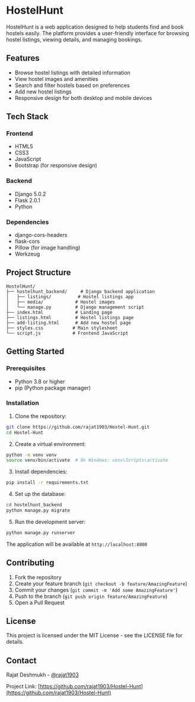 # HostelHunt

HostelHunt is a web application designed to help students find and book hostels easily. The platform provides a user-friendly interface for browsing hostel listings, viewing details, and managing bookings.

## Features

- Browse hostel listings with detailed information
- View hostel images and amenities
- Search and filter hostels based on preferences
- Add new hostel listings
- Responsive design for both desktop and mobile devices

## Tech Stack

### Frontend
- HTML5
- CSS3
- JavaScript
- Bootstrap (for responsive design)

### Backend
- Django 5.0.2
- Flask 2.0.1
- Python

### Dependencies
- django-cors-headers
- flask-cors
- Pillow (for image handling)
- Werkzeug

## Project Structure

```
HostelHunt/
├── hostelhunt_backend/     # Django backend application
│   ├── listings/          # Hostel listings app
│   ├── media/            # Hostel images
│   └── manage.py         # Django management script
├── index.html            # Landing page
├── listings.html         # Hostel listings page
├── add-listing.html      # Add new hostel page
├── styles.css           # Main stylesheet
└── script.js            # Frontend JavaScript
```

## Getting Started

### Prerequisites
- Python 3.8 or higher
- pip (Python package manager)

### Installation

1. Clone the repository:
```bash
git clone https://github.com/rajat1903/Hostel-Hunt.git
cd Hostel-Hunt
```

2. Create a virtual environment:
```bash
python -m venv venv
source venv/bin/activate  # On Windows: venv\Scripts\activate
```

3. Install dependencies:
```bash
pip install -r requirements.txt
```

4. Set up the database:
```bash
cd hostelhunt_backend
python manage.py migrate
```

5. Run the development server:
```bash
python manage.py runserver
```

The application will be available at `http://localhost:8000`

## Contributing

1. Fork the repository
2. Create your feature branch (`git checkout -b feature/AmazingFeature`)
3. Commit your changes (`git commit -m 'Add some AmazingFeature'`)
4. Push to the branch (`git push origin feature/AmazingFeature`)
5. Open a Pull Request

## License

This project is licensed under the MIT License - see the LICENSE file for details.

## Contact

Rajat Deshmukh - [@rajat1903](https://github.com/rajat1903)

Project Link: [https://github.com/rajat1903/Hostel-Hunt](https://github.com/rajat1903/Hostel-Hunt) 
